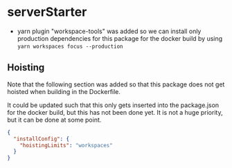 # serverStarter

- yarn plugin "workspace-tools" was added so we can install only production dependencies for this package for the docker build by using `yarn workspaces focus --production`

## Hoisting

Note that the following section was added so that this package does not get hoisted when building in the Dockerfile.

It could be updated such that this only gets inserted into the package.json for the docker build, but this has not been done yet. It is not a huge priority, but it can be done at some point.

```json
{
  "installConfig": {
    "hoistingLimits": "workspaces"
  }
}
```
